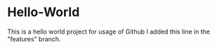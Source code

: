 # Hello-World
This is a hello world project for usage of Github
I added this line in the "features" branch.

